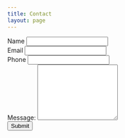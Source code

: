 ```yaml
---
title: Contact
layout: page
---
```

<div class="col-md-6 offset-md-3 col-sm-12">
  <form action="https://getsimpleform.com/messages?form_api_token=b022c8e2a00e26b5a4362a140024bf37" method="post">
    <!-- the redirect_to is optional, the form will redirect to the referrer on submission -->
    <input type='hidden' name='/pages/thank-you' />
    <!-- all your input fields here.... -->
    <div class="form-group">
      <label>Name</label>
      <input type='text' name='Name' />
    </div>
    <div class="form-group">
      <label>Email</label>
      <input type='email' name='Email' />
    </div>
    <div class="form-group">
      <label>Phone</label>
      <input type='text' name='Phone' />
    </div>
    <div class="form-group">
      <label>Message:</label>
      <textarea class="form-control" name="Message" rows="8"></textarea>
    </div>
    <input class="btn" type='submit' value='Submit' />
  </form>
</div>

